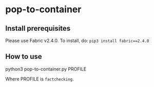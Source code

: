 # pop-to-container

## Install prerequisites

Please use Fabric v2.4.0.  To install, do: `pip3 install fabric==2.4.0`

## How to use

python3 pop-to-container.py PROFILE

Where PROFILE is `factchecking`.
